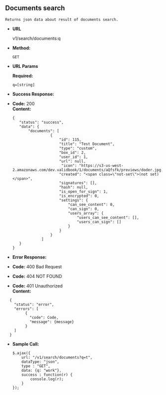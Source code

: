 **Documents search**
----
    Returns json data about result of documents search.

* **URL**

    v1/search/documents:q

* **Method:**

    `GET`

*  **URL Params**

    **Required:**
    
    `q=[string]`

* **Success Response:**

* **Code:** 200 <br />
**Content:**
    ```
   {
       "status": "success",
       "data": {
           "documents": [
                     {
                         "id": 115,
                         "title": "Test Document",
                         "type": "custom",
                         "box_id": 2,
                         "user_id": 1,
                         "url": null,
                          "icon": "https://s3-us-west-2.amazonaws.com/dev.validbook/1/documents/aQfsfk/previews/doder.jpg",
                         "created": "<span class=\"not-set\">(not set)</span>",
                         "signatures": [],
                         "hash": null,
                         "is_open_for_sign": 1,
                         "is_encrypted": 0,
                         "settings": {
                             "can_see_content": 0,
                             "can_sign": 0,
                             "users_array": {
                                 "users_can_see_content": [],
                                 "users_can_sign": []
                             }
                         }
                     }
                 ]
       }
   }
    ```

* **Error Response:**

 * **Code:** 400 Bad Request <br />
 * **Code:** 404 NOT FOUND <br />
 * **Code:** 401 Unauthorized <br />
    **Content:** 
  ```
    {
      "status": "error",
      "errors": [
           {
             "code": Code,
             "message": {message}
           }
      ]
    }
  ```

* **Sample Call:**

    ```
    $.ajax({
        url: "/v1/search/documents?q=t",
        dataType: "json",
        type : "GET",
        data: {q: "work"},
        success : function(r) {
            console.log(r);
        }
    });
    ```
